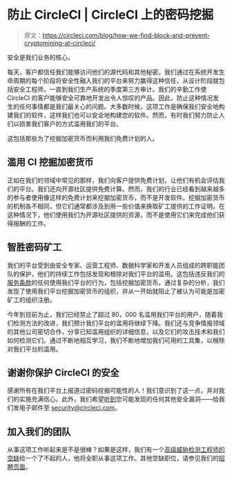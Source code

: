 # 防止 CircleCI | CircleCI 上的密码挖掘

> 原文：<https://circleci.com/blog/how-we-find-block-and-prevent-cryptomining-at-circleci/>

安全是我们业务的核心。

每天，客户都信任我们能够访问他们的源代码和其他秘密。我们通过在系统开发生命周期的每个阶段将安全性融入我们的平台来努力赢得这种信任，从设计阶段就包括安全工程师，一直到我们生产系统的季度第三方审计。我们的辛勤工作使 CircleCI 的客户能够安全可靠地开发出令人惊叹的产品。因此，防止这种情况发生的任何事情都是我们最关心的问题。大多数时候，这项工作是确保我们安全地构建我们的软件，这样我们也可以安全地构建您的软件。然而，有时我们努力防止人们以损害我们客户的方式滥用我们的平台。

这包括那些为了挖掘加密货币而利用我们免费计划的人。

## 滥用 CI 挖掘加密货币

正如在我们的领域中常见的那样，我们向客户提供免费计划，让他们有机会评估我们的平台。我们还向开源社区提供免费计算。然而，我们的行业已经看到越来越多的参与者使用像这样的免费计划来挖掘加密货币，而不是开发软件。挖掘加密货币的机制各不相同，但它们通常都涉及到用一些价值来换取矿工提供的工作证明。在这种情况下，他们使用我们为开源社区提供的资源，而不是使用它们来完成他们获得报酬的工作。

## 智胜密码矿工

我们的平台受到由安全专家、运营工程师、数据科学家和开发人员组成的跨职能团队的保护，他们的持续工作包括发现和根除对我们平台的滥用。这包括违反我们的[服务条款](/terms-of-service/)的任何使用我们平台的行为，包括挖掘加密货币。通过复杂的分析，我们发现了使用我们平台挖掘加密货币的组织，并从一开始就阻止了被认为可能是加密矿工的组织注册。

今年到目前为止，我们已经禁止了超过 80，000 名滥用我们平台的用户，随着我们检测方法的改进，我们预计我们平台的滥用将继续下降。我们还与竞争情报领域的其他公司密切合作，分享已知滥用组织的详细信息，以及它们的攻击技术和我们如何检测它们。通过不断地相互学习，我们不断地增加我们可用的工具集，以根除对我们平台的滥用。

## 谢谢你保护 CircleCI 的安全

感谢所有在我们平台上报道过密码挖掘可能性的人！我们意识到了这一点，并对我们的实施充满信心。此外，我们希望[听到](/security/)您可能发现的任何其他安全漏洞——给我们发电子邮件至 security@circleci.com。

## 加入我们的团队

从事这项工作听起来是不是很棒？如果是这样，我们有一个[高级威胁检测工程师的空缺](/careers/jobs/)给一个了不起的人，他将全职从事这项工作。其他空缺职位，请参见我们的[招聘页面](/careers/)。